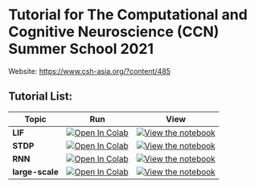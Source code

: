 # Tutorial for The Computational and Cognitive Neuroscience (CCN) Summer School 2021

Website: https://www.csh-asia.org/?content/485

## Tutorial List:

|Topic|Run|View|
|---|---|---|
|**LIF**|[![Open In Colab](https://colab.research.google.com/assets/colab-badge.svg)](https://colab.research.google.com/github/NeoNeuron/CCN2021_TUT/blob/main/LIF.ipynb)|[![View the notebook](https://img.shields.io/badge/render-nbviewer-orange.svg)](https://nbviewer.jupyter.org/github/NeoNeuron/CCN2021_TUT/blob/main/LIF.ipynb)|
|**STDP**|[![Open In Colab](https://colab.research.google.com/assets/colab-badge.svg)](https://colab.research.google.com/github/NeoNeuron/CCN2021_TUT/blob/main/STDP.ipynb)|[![View the notebook](https://img.shields.io/badge/render-nbviewer-orange.svg)](https://nbviewer.jupyter.org/github/NeoNeuron/CCN2021_TUT/blob/main/STDP.ipynb)|
|**RNN**|[![Open In Colab](https://colab.research.google.com/assets/colab-badge.svg)](https://colab.research.google.com/github/NeoNeuron/CCN2021_TUT/blob/main/RNN.ipynb)|[![View the notebook](https://img.shields.io/badge/render-nbviewer-orange.svg)](https://nbviewer.jupyter.org/github/NeoNeuron/CCN2021_TUT/blob/main/RNN.ipynb)|
|**large-scale**|[![Open In Colab](https://colab.research.google.com/assets/colab-badge.svg)](https://colab.research.google.com/github/NeoNeuron/CCN2021_TUT/blob/main/large-scale.ipynb)|[![View the notebook](https://img.shields.io/badge/render-nbviewer-orange.svg)](https://nbviewer.jupyter.org/github/NeoNeuron/CCN2021_TUT/blob/main/large-scale.ipynb)|
